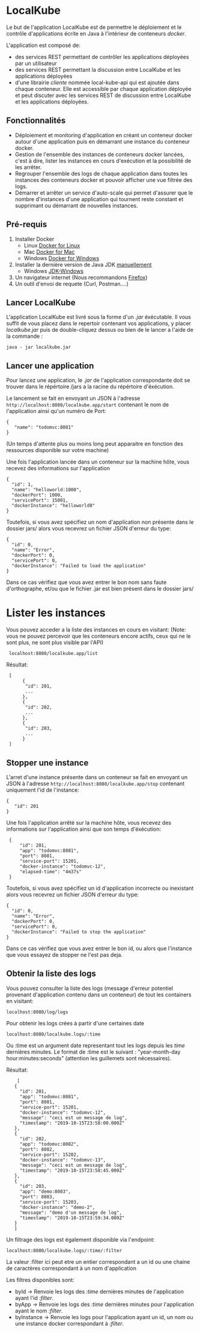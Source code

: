 # LocalKube
Le but de l'application LocalKube est de permettre le déploiement et le contrôle d'applications écrite en Java à l'intérieur de conteneurs _docker_. 

L'application est composé de:

 - des services REST permettant de contrôler les applications déployées par un utilisateur
 - des services REST permettant la discussion entre LocalKube et les applications déployées
 - d'une librairie _cliente_ nommée local-kube-api qui est ajoutée dans chaque conteneur. Elle est accessible par chaque application déployée et peut discuter avec les services REST de discussion entre LocalKube et les applications déployées.

## Fonctionnalités

-   Déploiement et monitoring d'application en créant un conteneur docker  autour d'une application puis en démarrant une instance du conteneur docker. 
- Gestion de l'ensemble des instances de conteneurs docker lancées, c'est à dire, lister les instances en cours d'exécution et la possibilité de les arrêter.  
-   Regrouper l'ensemble des logs de chaque application dans toutes les instances des conteneurs docker et pouvoir afficher une vue filtrée des logs.
-   Démarrer et arrêter un service d'auto-scale qui permet d'assurer que le nombre d'instances d'une application qui tournent reste constant et supprimant ou démarrant de nouvelles instances.

## Pré-requis

1.  Installer Docker
	-   Linux [Docker for Linux](https://docs.docker.com/engine/install/)
    -   Mac [Docker for Mac](https://docs.docker.com/docker-for-mac/install/)
    -   Windows [Docker for Windows](https://docs.docker.com/docker-for-windows/install/)
2.  Installer la dernière version de Java JDK  [manuellement](https://www.mozilla.org/fr/firefox/new/)
    -   Windows [JDK-Windows](https://docs.oracle.com/en/java/javase/15/install/installation-jdk-microsoft-windows-platforms.html#GUID-A7E27B90-A28D-4237-9383-A58B416071CA)
 3. Un navigateur internet (Nous recommandons [Firefox](https://docs.oracle.com/en/java/javase/15/install/installation-jdk-microsoft-windows-platforms.html#GUID-A7E27B90-A28D-4237-9383-A58B416071CA))
3. Un outil d'envoi de requete (Curl, Postman....)

## Lancer LocalKube

L'application LocalKube est livré sous la forme d'un *.jar* éxécutable.
Il vous suffit de vous placez dans le repertoir contenant vos applications, y placer *localkube.jar* puis de double-cliquez dessus ou bien de le lancer a l'aide de la commande :

    java - jar localkube.jar

## Lancer une application
Pour lancez une application, le *.jar* de l'application correspondante doit se trouver dans le répértoire /jars a la racine du répértoire d'éxécution.

Le lancement se fait en envoyant un JSON à l'adresse `http://localhost:8080/localkube.app/start` contenant le nom de l'application ainsi qu'un numéro de Port:

    {
       "name": "todomvc:8081"
    }

(Un temps d'attente plus ou moins long peut apparaitre en fonction des ressources disponible sur votre machine)

Une fois l'application lancée dans un conteneur sur la machine hôte, vous recevez des informations sur l'application

    {
      "id": 1,
      "name": "helloworld:1000",
      "dockerPort": 1000,
      "servicePort": 15001,
      "dockerInstance": "helloworld0"
    }

Toutefois, si vous avez spécifiez un nom d'application non présente dans le dossier jars/ alors vous recevrez un fichier JSON d'erreur du type:

    {
      "id": 0,
      "name": "Error",
      "dockerPort": 0,
      "servicePort": 0,
      "dockerInstance": "Failed to load the application"
    }

Dans ce cas vérifiez que vous avez entrer le bon nom sans faute d'orthographe, et/ou que le fichier .jar est bien présent dans le dossier jars/

# Lister les instances
Vous pouvez acceder a la liste des instances en cours en visitant:
(Note: vous ne pouvez percevoir que les conteneurs encore actifs, ceux qui ne le sont plus, ne sont plus visible par l'API)
   

     localhost:8080/localkube.app/list

Résultat:
   

     [
          {
           "id": 201,
           ...
          },
          {
           "id": 202,
           ...
          },
          {
           "id": 203,
           ...
          }
     ]

## Stopper une instance

L'arret d'une instance présente dans un conteneur se fait en envoyant un JSON à l'adresse `http://localhost:8080/localkube.app/stop` contenant uniquement l'id de l'instance:

    {
       "id": 201
    }


Une fois l'application arrêté sur la machine hôte, vous recevez des informations sur l'application ainsi que son temps d'éxécution:

     {
         "id": 201,
         "app": "todomvc:8081",
         "port": 8081,
         "service-port": 15201,
         "docker-instance": "todomvc-12",
         "elapsed-time": "4m37s"
     }
     

Toutefois, si vous avez spécifiez un id d'application incorrecte ou inexistant alors vous recevrez un fichier JSON d'erreur du type:

    {
      "id": 0,
      "name": "Error",
      "dockerPort": 0,
      "servicePort": 0,
      "dockerInstance": "Failed to stop the application"
    }

Dans ce cas vérifiez que vous avez entrer le bon id, ou alors que l'instance que vous essayez de stopper ne l'est pas deja.

## Obtenir la liste des logs

Vous pouvez consulter la liste des logs (message d'erreur potentiel provenant d'application contenu dans un conteneur) de tout les containers en visitant:

    localhost:8080/log/logs

Pour obtenir les logs crées à partir d'une certaines date 

    localhost:8080/localkube.logs/:time

Ou :time est un argument date representant tout les logs depuis les _time_ dernières minutes. 
Le format de :time est le suivant : "year-month-day hour:minutes:seconds" (attention les guillemets sont nécessaires). 

Résultat:

        [
       {
         "id": 201,
         "app": "todomvc:8081",
         "port": 8081,
         "service-port": 15201,
         "docker-instance": "todomvc-12",
         "message": "ceci est un message de log",
         "timestamp": "2019-10-15T23:58:00.000Z"
       },
       {
         "id": 202,
         "app": "todomvc:8082",
         "port": 8082,
         "service-port": 15202,
         "docker-instance": "todomvc-13",
         "message": "ceci est un message de log",
         "timestamp": "2019-10-15T23:58:45.000Z"
       },
       {
         "id": 203,
         "app": "demo:8083",
         "port": 8083,
         "service-port": 15203,
         "docker-instance": "demo-2",
         "message": "demo d'un message de log",
         "timestamp": "2019-10-15T23:59:34.000Z"
       }
       ]

Un filtrage des logs est également disponible via l'endpoint:

    localhost:8080/localkube.logs/:time/:filter

La valeur :filter ici peut etre un entier correspondant a un id ou une chaine de caractères correspondant à un nom d'application

Les filtres disponibles sont:
- byId -> Renvoie les logs des _:time_ dernières minutes de l'application ayant l'id _:filter_.
- byApp -> Renvoie les logs des _:time_ dernières minutes pour l'application ayant le nom _:filter_.
- byInstance -> Renvoie les logs pour l'application ayant un id, un nom ou une instance docker correspondant à _:filter_.
